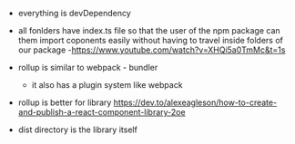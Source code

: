 - everything is devDependency
- all fonlders have index.ts file so that the user of the npm package can them import coponents easily without having to travel inside folders of our package -https://www.youtube.com/watch?v=XHQi5a0TmMc&t=1s
- rollup is similar to webpack - bundler
  - it also has a plugin system like webpack
- rollup is better for library
  https://dev.to/alexeagleson/how-to-create-and-publish-a-react-component-library-2oe

- dist directory is the library itself
